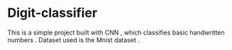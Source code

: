 # Digit-classifier
This is a simple project built with CNN , which classifies basic handwritten numbers . 
Dataset used is the Mnist dataset .
